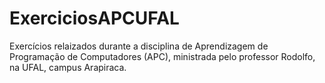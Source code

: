 # ExerciciosAPCUFAL
Exercícios relaizados durante a disciplina de Aprendizagem de Programação de Computadores (APC), ministrada pelo professor Rodolfo, na UFAL, campus Arapiraca.
